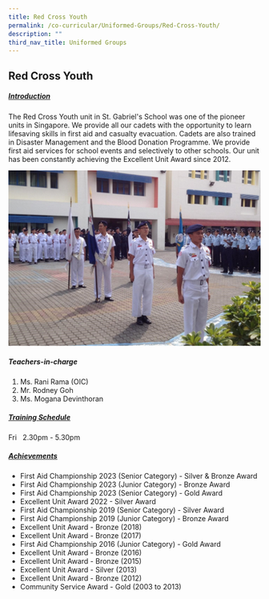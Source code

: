 ```yaml
---
title: Red Cross Youth
permalink: /co-curricular/Uniformed-Groups/Red-Cross-Youth/
description: ""
third_nav_title: Uniformed Groups
---
```

## Red Cross Youth

##### <u>Introduction</u>
The Red Cross Youth unit in St. Gabriel's School was one of the pioneer units in Singapore. We provide all our cadets with the opportunity to learn lifesaving skills in first aid and casualty evacuation. Cadets are also trained in Disaster Management and the Blood Donation Programme. We provide first aid services for school events and selectively to other schools. Our unit has been constantly achieving the Excellent Unit Award since 2012.

![](/images/CCA/Uniformed%20Groups/Red%20Cross%20Youth/Red%20Cross%20Youth.jpeg)

##### Teachers-in-charge
1. Ms. Rani Rama (OIC)
2. Mr. Rodney Goh
3. Ms. Mogana Devinthoran

##### <u>Training Schedule</u><br>
Fri&nbsp; &nbsp;2.30pm - 5.30pm

##### <u>Achievements</u>

*   First Aid Championship 2023 (Senior Category) - Silver &amp; Bronze Award  
*   First Aid Championship 2023 (Junior Category) - Bronze Award
*   First Aid Championship 2023 (Senior Category) - Gold Award  
*   Excellent Unit Award 2022 - Silver Award  
*   First Aid Championship 2019 (Senior Category) - Silver Award  
*   First Aid Championship 2019 (Junior Category) - Bronze Award  
*   Excellent Unit Award - Bronze (2018)  
*   Excellent Unit Award - Bronze (2017)  
*   First Aid Championship 2016 (Junior Category) - Gold Award
*   Excellent Unit Award - Bronze (2016)
*   Excellent Unit Award - Bronze (2015)
*   Excellent Unit Award - Silver (2013)
*   Excellent Unit Award - Bronze (2012)
*   Community Service Award - Gold (2003 to 2013)